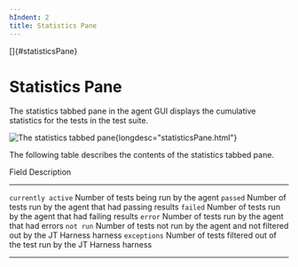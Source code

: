 ```yaml
---
hIndent: 2
title: Statistics Pane
---
```


[]{#statisticsPane}

# Statistics Pane

The statistics tabbed pane in the agent GUI displays the cumulative statistics for the tests in the
test suite.

![The statistics tabbed pane](../../images/agentGUIstatistics.gif){longdesc="statisticsPane.html"}

The following table describes the contents of the statistics tabbed pane.

  Field                Description
  -------------------- -------------------------------------------------------------------------------------
  `currently active`   Number of tests being run by the agent
  `passed`             Number of tests run by the agent that had passing results
  `failed`             Number of tests run by the agent that had failing results
  `error`              Number of tests run by the agent that had errors
  `not run`            Number of tests not run by the agent and not filtered out by the JT Harness harness
  `exceptions`         Number of tests filtered out of the test run by the JT Harness harness

----------------------------------------------------------------------------------------------------


